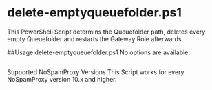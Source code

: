# delete-emptyqueuefolder.ps1
This PowerShell Script determins the Queuefolder path, deletes every empty Queuefolder and restarts the Gateway Role afterwards.

##Usage
delete-emptyqueuefolder.ps1
No options are available.

##
Supported NoSpamProxy Versions
This Script works for every NoSpamProxy version 10.x and higher.
